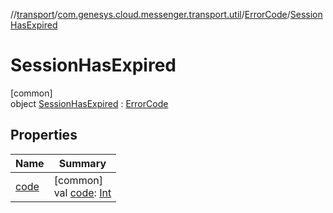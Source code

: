 //[transport](../../../../index.md)/[com.genesys.cloud.messenger.transport.util](../../index.md)/[ErrorCode](../index.md)/[SessionHasExpired](index.md)

# SessionHasExpired

[common]\
object [SessionHasExpired](index.md) : [ErrorCode](../index.md)

## Properties

| Name | Summary |
|---|---|
| [code](../code.md) | [common]<br>val [code](../code.md): [Int](https://kotlinlang.org/api/latest/jvm/stdlib/kotlin/-int/index.html) |
